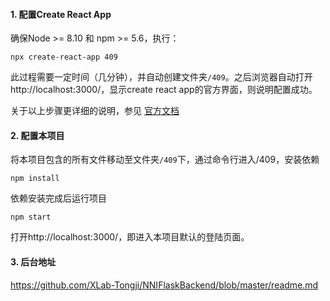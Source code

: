 #### 1. 配置Create React App
确保Node >= 8.10 和 npm >= 5.6，执行：

```
npx create-react-app 409
```
此过程需要一定时间（几分钟），并自动创建文件夹```/409```。之后浏览器自动打开http://localhost:3000/，显示create react app的官方界面，则说明配置成功。

关于以上步骤更详细的说明，参见 [官方文档](https://www.html.cn/create-react-app/docs/getting-started/)

#### 2. 配置本项目

将本项目包含的所有文件移动至文件夹```/409```下，通过命令行进入/409，安装依赖

```
npm install
```
依赖安装完成后运行项目

```
npm start
```
打开http://localhost:3000/，即进入本项目默认的登陆页面。

#### 3. 后台地址
https://github.com/XLab-Tongji/NNIFlaskBackend/blob/master/readme.md